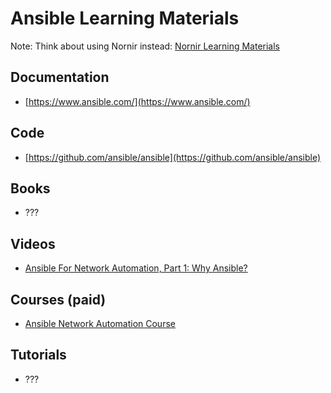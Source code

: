 # Ansible Learning Materials
Note: Think about using Nornir instead: [Nornir Learning Materials](nornir.md)

## Documentation
* [https://www.ansible.com/](https://www.ansible.com/)

## Code
* [https://github.com/ansible/ansible](https://github.com/ansible/ansible)

## Books
* ???

## Videos
* [Ansible For Network Automation, Part 1: Why Ansible?](https://www.youtube.com/watch?v=99j9UbNP7LY&list=PLtO_OYBiEo6lW_LO-ucRuz7Z8_DJ62NAM&pp=iAQB)

## Courses (paid)
* [Ansible Network Automation Course](https://pynet.twb-tech.com/class-ansible.html)

## Tutorials
* ???

